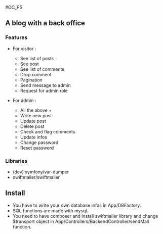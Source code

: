 #OC_P5
## A blog with a back office

### Features

* For visitor :
  * See list of posts
  * See post
  * See list of comments
  * Drop comment
  * Pagination
  * Send message to admin
  * Request for admin role

* For admin :
  * All the above +
  * Write new post
  * Update post
  * Delete post
  * Check and flag comments
  * Update infos
  * Change password
  * Reset password

### Libraries

* (dev) symfony/var-dumper
* swiftmailer/swiftmailer

## Install

* You have to write your own database infos in App/DBFactory.
* SQL functions are made with mysql.
* You need to have composer and install swiftmailer library and change $transport object in App/Controllers/BackendController/sendMail function.
